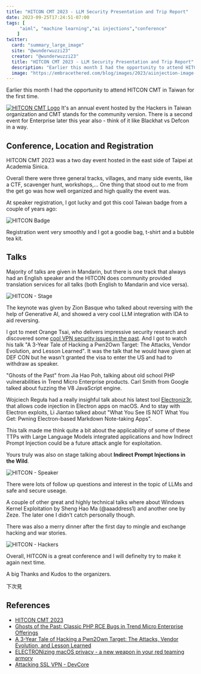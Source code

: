 ```yaml
---
title: "HITCON CMT 2023 - LLM Security Presentation and Trip Report"
date: 2023-09-25T17:24:51-07:00
tags: [
     "aiml", "machine learning","ai injections","conference"
    ]
twitter:
  card: "summary_large_image"
  site: "@wunderwuzzi23"
  creator: "@wunderwuzzi23"
  title: "HITCON CMT 2023 - LLM Security Presentation and Trip Report"
  description: "Earlier this month I had the opportunity to attend HITCON CMT in Taiwan for the first time. It's an annual event hosted by the Hackers in Taiwan organization and CMT stands for the community version."
  image: "https://embracethered.com/blog/images/2023/aiinjection-image-joke-bard-response.png"
---
```


Earlier this month I had the opportunity to attend HITCON CMT in Taiwan for the first time. 

[![HITCON CMT Logo](/blog/images/2023/hitcon.logo.webp)](https://hitcon.org/2023/CMT/)
It's an annual event hosted by the Hackers in Taiwan organization and CMT stands for the community version. There is a second event for Enterprise later this year also - think of it like Blackhat vs Defcon in a way.

## Conference, Location and Registration

HITCON CMT 2023 was a two day event hosted in the east side of Taipei at Academia Sinica.

Overall there were three general tracks, villages, and many side events, like a CTF, scavenger hunt, workshops,... One thing that stood out to me from the get go was how well organized and high quality the event was. 

At speaker registration, I got lucky and got this cool Taiwan badge from a couple of years ago:

![HITCON Badge](/blog/images/2023/hitcon-badge.jpg)

Registration went very smoothly and I got a goodie bag, t-shirt and a bubble tea kit.

## Talks

Majority of talks are given in Mandarin, but there is one track that always had an English speaker and the HITCON does community provided translation services for all talks (both English to Mandarin and vice versa).

![HITCON - Stage](/blog/images/2023/hitcon-stage.jpg)

The keynote was given by Zion Basque who talked about reversing with the help of Generative AI, and showed a very cool LLM integration with IDA to aid reversing.

I got to meet Orange Tsai, who delivers impressive security research and discovered some [cool VPN security issues in the past](https://devco.re/blog/2019/07/17/attacking-ssl-vpn-part-1-PreAuth-RCE-on-Palo-Alto-GlobalProtect-with-Uber-as-case-study/). And I got to watch his talk "A 3-Year Tale of Hacking a Pwn2Own Target: The Attacks, Vendor Evolution, and Lesson Learned". It was the talk that he would have given at DEF CON but he wasn't granted the visa to enter the US and had to withdraw as speaker.

"Ghosts of the Past" from Jia Hao Poh, talking about old school PHP vulnerabilities in Trend Micro Enterprise products. Carl Smith from Google talked about fuzzing the V8 JavaScript engine.

Wojciech Reguła had a really insighful talk about his latest tool [Electroniz3r](https://github.com/r3ggi/electroniz3r), that allows code injection in Electron apps on macOS. And to stay with Electron exploits, Li Jiantao talked about "What You See IS NOT What You Get: Pwning Electron-based Markdown Note-taking Apps". 

This talk made me think quite a bit about the applicability of some of these TTPs with  Large Language Models integrated applications and how Indirect Prompt Injection could be a future attack angle for exploitation.

Yours truly was also on stage talking about **Indirect Prompt Injections in the Wild**.

![HITCON - Speaker](/blog/images/2023/hitcon-johann.jpg)

There were lots of follow up questions and interest in the topic of LLMs and safe and secure useage.

A couple of other great and highly technical talks where about Windows Kernel Exploitation by Sheng Hao Ma (@aaaddress1) and another one by Zeze. The later one I didn't catch personally though. 

There was also a merry dinner after the first day to mingle and exchange hacking and war stories.

![HITCON - Hackers](/blog/images/2023/hitcon-hackers.png)

Overall, HITCON is a great conference and I will definelty try to make it again next time.

A big Thanks and Kudos to the organizers.

下次見


## References

* [HITCON CMT 2023](https://hitcon.org/2023/CMT/)
* [Ghosts of the Past: Classic PHP RCE Bugs in Trend Micro Enterprise Offerings]()
* [A 3-Year Tale of Hacking a Pwn2Own Target: The Attacks, Vendor Evolution, and Lesson Learned]()
* [ELECTRONizing macOS privacy - a new weapon in your red teaming armory](https://github.com/r3ggi/electroniz3r)
* [Attacking SSL VPN - DevCore](https://devco.re/blog/2019/07/17/attacking-ssl-vpn-part-1-PreAuth-RCE-on-Palo-Alto-GlobalProtect-with-Uber-as-case-study/)


